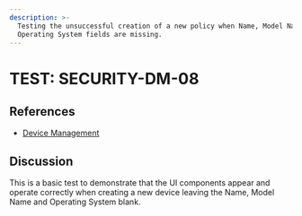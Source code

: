 ```yaml
---
description: >-
  Testing the unsuccessful creation of a new policy when Name, Model Name and
  Operating System fields are missing.
---
```


# TEST: SECURITY-DM-08

## References

* [Device Management](../../../../../operations/security-administration/device-management.md)

## Discussion

This is a basic test to demonstrate that the UI components appear and operate correctly when creating a new device leaving the Name, Model Name and Operating System blank.

